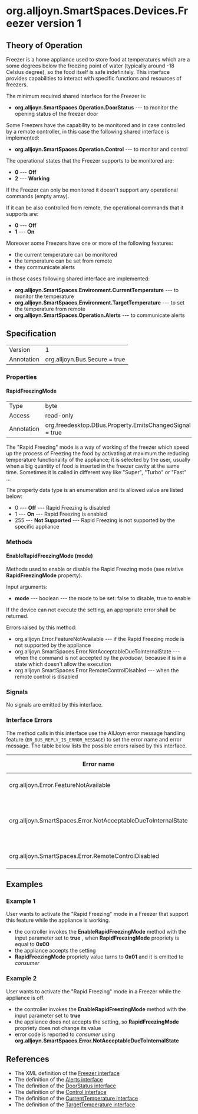# org.alljoyn.SmartSpaces.Devices.Freezer version 1

## Theory of Operation

Freezer is a home appliance used to store food at temperatures which are a some
degrees below the freezing point of water (typically around -18 Celsius degree),
so the food itself is safe indefinitely.
This interface provides capabilities to interact with specific functions and
resources of freezers.

The minimum required shared interface for the Freezer is:

  * **org.alljoyn.SmartSpaces.Operation.DoorStatus** --- to monitor the opening
    status of the freezer door

Some Freezers have the capability to be monitored and in case controlled by a
remote controller, in this case the following shared interface is implemented:

  * **org.alljoyn.SmartSpaces.Operation.Control** --- to monitor and control

The operational states that the Freezer supports to be monitored are:

  * **0** --- **Off**
  * **2** --- **Working**

If the Freezer can only be monitored it doesn't support any operational commands
(empty array).

If it can be also controlled from remote, the operational commands that it
supports are:

  * **0** --- **Off**
  * **1** --- **On**

Moreover some Freezers have one or more of the following features:

  * the current temperature can be monitored
  * the temperature can be set from remote
  * they communicate alerts

in those cases following shared interface are implemented:

  * **org.alljoyn.SmartSpaces.Environment.CurrentTemperature** --- to monitor
    the temperature
  * **org.alljoyn.SmartSpaces.Environment.TargetTemperature** --- to set the
    temperature from remote
  * **org.alljoyn.SmartSpaces.Operation.Alerts** --- to communicate alerts

## Specification

|            |                               |
| ---------- | ----------------------------- |
| Version    | 1                             |
| Annotation | org.alljoyn.Bus.Secure = true |

### Properties

#### RapidFreezingMode

|            |                                                         |
| ---------- | ------------------------------------------------------- |
| Type       | byte                                                    |
| Access     | read-only                                               |
| Annotation | org.freedesktop.DBus.Property.EmitsChangedSignal = true |

The "Rapid Freezing" mode is a way of working of the freezer which speed up the
process of Freezing the food by activating at maximum the reducing temperature
functionality of the appliance; it is selected by the user, usually when a big
quantity of food is inserted in the freezer cavity at the same time.
Sometimes it is called in different way like "Super", "Turbo" or "Fast" ...

The property data type is an enumeration and its allowed value are listed below:

  * 0 --- **Off** --- Rapid Freezing is disabled
  * 1 --- **On** --- Rapid Freezing is enabled
  * 255 --- **Not Supported** --- Rapid Freezing is not supported by the
  specific appliance

### Methods

#### EnableRapidFreezingMode (mode)

Methods used to enable or disable the Rapid Freezing mode (see relative
**RapidFreezingMode** property).

Input arguments:

  * **mode** --- boolean --- the mode to be set: false to disable, true to
    enable

If the device can not execute the setting, an appropriate error shall be
returned.

Errors raised by this method:

  * org.alljoyn.Error.FeatureNotAvailable --- if the Rapid Freezing mode is not
    supported by the appliance
  * org.alljoyn.SmartSpaces.Error.NotAcceptableDueToInternalState --- when the
    command is not accepted by the _producer_, because it is in a state
    which doesn't allow the execution
  * org.alljoyn.SmartSpaces.Error.RemoteControlDisabled --- when the remote
    control is disabled

### Signals

No signals are emitted by this interface.

### Interface Errors

The method calls in this interface use the AllJoyn error message handling
feature (`ER_BUS_REPLY_IS_ERROR_MESSAGE`) to set the error name and error
message. The table below lists the possible errors raised by this interface.

| Error name                                                    | Error message                                     |
|---------------------------------------------------------------|---------------------------------------------------|
| org.alljoyn.Error.FeatureNotAvailable                         | Feature not available                             |
| org.alljoyn.SmartSpaces.Error.NotAcceptableDueToInternalState | The value is not acceptable due to internal state |
| org.alljoyn.SmartSpaces.Error.RemoteControlDisabled           | Remote control disabled                           |

## Examples

### Example 1

User wants to activate the "Rapid Freezing" mode in a Freezer that support this
feature while the appliance is working.

  * the controller invokes the **EnableRapidFreezingMode** method with the input
    parameter set to **true** , when **RapidFreezingMode** propriety is equal to
    **0x00**
  * the appliance accepts the setting
  * **RapidFreezingMode** propriety value turns to **0x01** and it is emitted to
    _consumer_

### Example 2

User wants to activate the "Rapid Freezing" mode in a Freezer while the
appliance is off.

  * the controller invokes the **EnableRapidFreezingMode** method with the input
    parameter set to **true**
  * the appliance does not accepts the setting, so **RapidFreezingMode**
    propriety does not change its value
  * error code is reported to _consumer_ using
    **org.alljoyn.SmartSpaces.Error.NotAcceptableDueToInternalState**

## References

  * The XML definition of the [Freezer interface](Freezer-v1.xml)
  * The definition of the [Alerts interface](/org.alljoyn.SmartSpaces.Operation/Alerts-v1)
  * The definition of the [DoorStatus interface](org.alljoyn.SmartSpaces.Operation/DoorStatus-v1)
  * The definition of the [Control interface](org.alljoyn.SmartSpaces/Operation/Control-v1)
  * The definition of the [CurrentTemperature interface](/org.alljoyn.SmartSpaces.Environment/CurrentTemperature-v1)
  * The definition of the [TargetTemperature interface](/org.alljoyn.SmartSpaces.Environment/TargetTemperature-v1)
